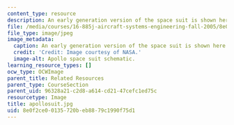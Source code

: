 ```yaml
---
content_type: resource
description: An early generation version of the space suit is shown here.
file: /media/courses/16-885j-aircraft-systems-engineering-fall-2005/8e0f2ce00135720beb8879c1990f75d1_apollosuit.jpg
file_type: image/jpeg
image_metadata:
  caption: An early generation version of the space suit is shown here.
  credit: 'Credit: Image courtesy of NASA.'
  image-alt: Apollo space suit schematic.
learning_resource_types: []
ocw_type: OCWImage
parent_title: Related Resources
parent_type: CourseSection
parent_uid: 96328a21-c2d8-a614-cd21-47cefc1ed75c
resourcetype: Image
title: apollosuit.jpg
uid: 8e0f2ce0-0135-720b-eb88-79c1990f75d1
---
```

